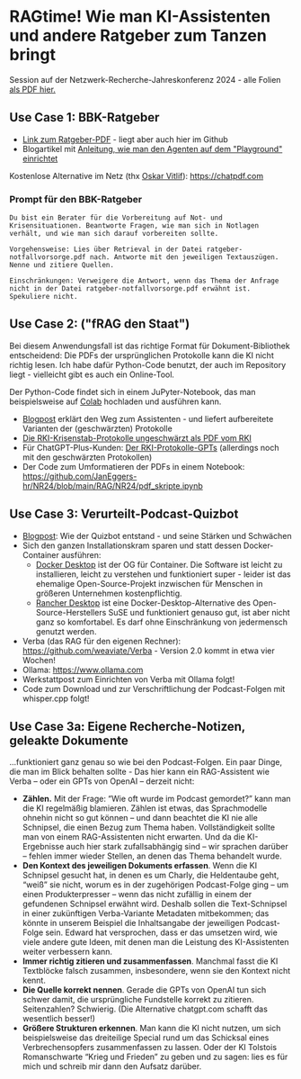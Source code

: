 # RAGtime! Wie man KI-Assistenten und andere Ratgeber zum Tanzen bringt

Session auf der Netzwerk-Recherche-Jahreskonferenz 2024 - alle Folien [als PDF hier.](https://github.com/JanEggers-hr/NR24/raw/main/RAG/NR24%20RAGtime.pdf)

## Use Case 1: BBK-Ratgeber

* [Link zum Ratgeber-PDF](https://www.bbk.bund.de/SharedDocs/Downloads/DE/Mediathek/Publikationen/Buergerinformationen/Ratgeber/ratgeber-notfallvorsorge.pdf?__blob=publicationFile&v=15) - liegt aber auch hier im Github
* Blogartikel mit [Anleitung, wie man den Agenten auf dem "Playground" einrichtet](https://www.janeggers.tech/eeblog/2024/wie-funktionieren-die-gpts-die-neuen-ki-assistenten/)

Kostenlose Alternative im Netz (thx [Oskar Vitlif](https://oskar.tools/)): https://chatpdf.com

### Prompt für den BBK-Ratgeber
```
Du bist ein Berater für die Vorbereitung auf Not- und Krisensituationen. Beantworte Fragen, wie man sich in Notlagen verhält, und wie man sich darauf vorbereiten sollte. 

Vorgehensweise: Lies über Retrieval in der Datei ratgeber-notfallvorsorge.pdf nach. Antworte mit den jeweiligen Textauszügen. Nenne und zitiere Quellen. 

Einschränkungen: Verweigere die Antwort, wenn das Thema der Anfrage nicht in der Datei ratgeber-notfallvorsorge.pdf erwähnt ist. Spekuliere nicht.
```
## Use Case 2: ("fRAG den Staat")

Bei diesem Anwendungsfall ist das richtige Format für Dokument-Bibliothek entscheidend: Die PDFs der ursprünglichen Protokolle kann die KI nicht richtig lesen. Ich habe dafür Python-Code benutzt, der auch im Repository liegt - vielleicht gibt es auch ein Online-Tool. 

Der Python-Code findet sich in einem JuPyter-Notebook, das man beispielsweise auf [Colab](https://colab.google.com) hochladen und ausführen kann. 

* [Blogpost](https://www.janeggers.tech/eeblog/2024/anwendungsfall-fuer-gpts-die-rki-protokolle-mit-ki-hilfe-durchsuchbar-machen/) erklärt den Weg zum Assistenten - und liefert aufbereitete Varianten der (geschwärzten) Protokolle
* [Die RKI-Krisenstab-Protokolle ungeschwärzt als PDF vom RKI](https://www.rki.de/DE/Content/InfAZ/C/COVID-19-Pandemie/COVID-19-Krisenstabsprotokolle_Download.pdf?__blob=publicationFile)
* Für ChatGPT-Plus-Kunden: [Der RKI-Protokolle-GPTs](https://chat.openai.com/g/g-oTgJQDcEG-rki-krisenstab-protokolle) (allerdings noch mit den geschwärzten Protokollen)
* Der Code zum Umformatieren der PDFs in einem Notebook: https://github.com/JanEggers-hr/NR24/blob/main/RAG/NR24/pdf_skripte.ipynb

## Use Case 3: Verurteilt-Podcast-Quizbot

* [Blogpost](https://www.janeggers.tech/eeblog/2024/die-quiz-ki-die-weiss-was-in-110-folgen-verurteilt-passierte/): Wie der Quizbot entstand - und seine Stärken und Schwächen
* Sich den ganzen Installationskram sparen und statt dessen Docker-Container ausführen:
	* [Docker Desktop](https://www.docker.com/) ist der OG für Container. Die Software ist leicht zu installieren, leicht zu verstehen und funktioniert super - leider ist das ehemalige Open-Source-Projekt inzwischen für Menschen in größeren Unternehmen kostenpflichtig. 
	* [Rancher Desktop](https://rancherdesktop.io/) ist eine Docker-Desktop-Alternative des Open-Source-Herstellers SuSE und funktioniert genauso gut, ist aber nicht ganz so komfortabel. Es darf ohne Einschränkung von jedermensch genutzt werden. 
* Verba (das RAG für den eigenen Rechner): https://github.com/weaviate/Verba - Version 2.0 kommt in etwa vier Wochen!
* Ollama: https://www.ollama.com
* Werkstattpost zum Einrichten von Verba mit Ollama folgt!
* Code zum Download und zur Verschriftlichung der Podcast-Folgen mit whisper.cpp folgt!

## Use Case 3a: Eigene Recherche-Notizen, geleakte Dokumente

...funktioniert ganz genau so wie bei den Podcast-Folgen. Ein paar Dinge, die man im Blick behalten sollte - Das hier kann ein RAG-Assistent wie Verba – oder ein GPTs von OpenAI – derzeit nicht:

* **Zählen.** Mit der Frage: “Wie oft wurde im Podcast gemordet?” kann man die KI regelmäßig blamieren. Zählen ist etwas, das Sprachmodelle ohnehin nicht so gut können – und dann beachtet die KI nie alle Schnipsel, die einen Bezug zum Thema haben. Vollständigkeit sollte man von einem RAG-Assistenten nicht erwarten. Und da die KI-Ergebnisse auch hier stark zufallsabhängig sind – wir sprachen darüber – fehlen immer wieder Stellen, an denen das Thema behandelt wurde.
* **Den Kontext des jeweiligen Dokuments erfassen**. Wenn die KI Schnipsel gesucht hat, in denen es um Charly, die Heldentaube geht, “weiß” sie nicht, worum es in der zugehörigen Podcast-Folge ging – um einen Produkterpresser – wenn das nicht zufällig in einem der gefundenen Schnipsel erwähnt wird. Deshalb sollen die Text-Schnipsel in einer zukünftigen Verba-Variante Metadaten mitbekommen; das könnte in unserem Beispiel die Inhaltsangabe der jeweiligen Podcast-Folge sein. Edward hat versprochen, dass er das umsetzen wird, wie viele andere gute Ideen, mit denen man die Leistung des KI-Assistenten weiter verbessern kann.
* **Immer richtig zitieren und zusammenfassen**. Manchmal fasst die KI Textblöcke falsch zusammen, insbesondere, wenn sie den Kontext nicht kennt.
* **Die Quelle korrekt nennen**. Gerade die GPTs von OpenAI tun sich schwer damit, die ursprüngliche Fundstelle korrekt zu zitieren. Seitenzahlen? Schwierig. (Die Alternative chatgpt.com schafft das wesentlich besser!)
* **Größere Strukturen erkennen**. Man kann die KI nicht nutzen, um sich beispielsweise das dreiteilige Special rund um das Schicksal eines Verbrechensopfers zusammenfassen zu lassen. Oder der KI Tolstois Romanschwarte “Krieg und Frieden” zu geben und zu sagen: lies es für mich und schreib mir dann den Aufsatz darüber.

